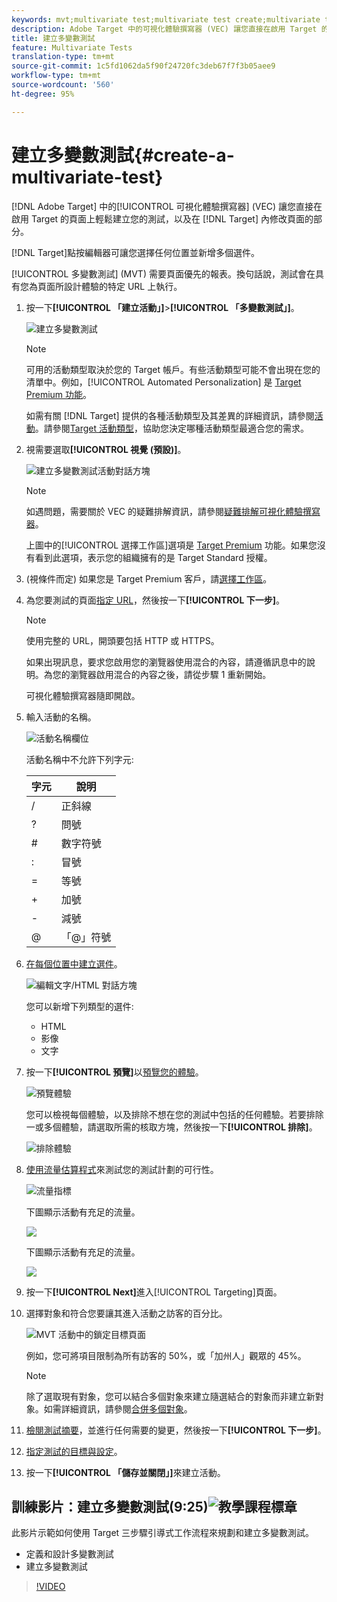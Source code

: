 ```yaml
---
keywords: mvt;multivariate test;multivariate test create;multivariate test creating;mvt create;mvt creating;mvt how;multivariate test how
description: Adobe Target 中的可視化體驗撰寫器 (VEC) 讓您直接在啟用 Target 的頁面上輕鬆建立多變數測試 (MVT)，以及在 Target 內修改頁面的部分。
title: 建立多變數測試
feature: Multivariate Tests
translation-type: tm+mt
source-git-commit: 1c5fd1062da5f90f24720fc3deb67f7f3b05aee9
workflow-type: tm+mt
source-wordcount: '560'
ht-degree: 95%

---
```



# 建立多變數測試{#create-a-multivariate-test}

[!DNL Adobe Target] 中的[!UICONTROL 可視化體驗撰寫器] (VEC) 讓您直接在啟用 Target 的頁面上輕鬆建立您的測試，以及在 [!DNL Target] 內修改頁面的部分。

[!DNL Target]點按編輯器可讓您選擇任何位置並新增多個選件。

[!UICONTROL 多變數測試] (MVT) 需要頁面優先的報表。換句話說，測試會在具有您為頁面所設計體驗的特定 URL 上執行。

1. 按一下&#x200B;**[!UICONTROL 「建立活動」]**>**[!UICONTROL 「多變數測試」]**。

   ![建立多變數測試](/help/c-activities/c-multivariate-testing/t-create-multivariate-test/assets/create-multivariate.png)

   >[!NOTE]
   >
   >可用的活動類型取決於您的 Target 帳戶。有些活動類型可能不會出現在您的清單中。例如，[!UICONTROL Automated Personalization] 是 [Target Premium 功能](/help/c-intro/intro.md#premium)。
   >
   >如需有關 [!DNL Target] 提供的各種活動類型及其差異的詳細資訊，請參閱[活動](/help/c-activities/activities.md#concept_D317A95A1AB54674BA7AB65C7985BA03)。請參閱[Target 活動類型](/help/c-activities/target-activities-guide.md)，協助您決定哪種活動類型最適合您的需求。

1. 視需要選取&#x200B;**[!UICONTROL 視覺 (預設)]**。

   ![建立多變數測試活動對話方塊](/help/c-activities/c-multivariate-testing/t-create-multivariate-test/assets/create-mvt-dialog.png)

   >[!NOTE]
   >
   >如遇問題，需要關於 VEC 的疑難排解資訊，請參閱[疑難排解可視化體驗撰寫器](/help/c-experiences/c-visual-experience-composer/r-troubleshoot-composer/troubleshoot-composer.md)。
   >
   >上圖中的[!UICONTROL 選擇工作區]選項是 [Target Premium](/help/c-intro/intro.md) 功能。如果您沒有看到此選項，表示您的組織擁有的是 Target Standard 授權。

1. (視條件而定) 如果您是 Target Premium 客戶，請[選擇工作區](/help/administrating-target/c-user-management/property-channel/property-channel.md)。

1. 為您要測試的頁面[指定 URL](/help/c-activities/c-multivariate-testing/t-create-multivariate-test/url.md#concept_C12E4A85FF3B4E518E3110F6CF1AF9C0)，然後按一下&#x200B;**[!UICONTROL 下一步]**。

   >[!NOTE]
   >
   >使用完整的 URL，開頭要包括 HTTP 或 HTTPS。

   如果出現訊息，要求您啟用您的瀏覽器使用混合的內容，請遵循訊息中的說明。為您的瀏覽器啟用混合的內容之後，請從步驟 1 重新開始。

   可視化體驗撰寫器隨即開啟。

1. 輸入活動的名稱。

   ![活動名稱欄位](/help/c-activities/c-multivariate-testing/t-create-multivariate-test/assets/activityname.png)

   活動名稱中不允許下列字元:

   | 字元 | 說明 |
   |--- |--- |
   | / | 正斜線 |
   | ? | 問號 |
   | # | 數字符號 |
   | : | 冒號 |
   | = | 等號 |
   | + | 加號 |
   | - | 減號 |
   | @ | 「@」符號 |

1. [在每個位置中建立選件](/help/c-activities/c-multivariate-testing/t-create-multivariate-test/add-offers.md#concept_DCE6B45C30F7419B8EC17AFDEE8D8AA6)。

   ![編輯文字/HTML 對話方塊](/help/c-activities/c-multivariate-testing/t-create-multivariate-test/assets/editoffers.png)

   您可以新增下列類型的選件:

   * HTML
   * 影像
   * 文字

1. 按一下&#x200B;**[!UICONTROL 預覽]**&#x200B;以[預覽您的體驗](/help/c-activities/c-multivariate-testing/t-create-multivariate-test/preview-experiences.md)。

   ![預覽體驗](/help/c-activities/c-multivariate-testing/t-create-multivariate-test/assets/preview-mvt.png)

   您可以檢視每個體驗，以及排除不想在您的測試中包括的任何體驗。若要排除一或多個體驗，請選取所需的核取方塊，然後按一下&#x200B;**[!UICONTROL 排除]**。

   ![排除體驗](/help/c-activities/c-multivariate-testing/t-create-multivariate-test/assets/preview-mvt-exclude.png)

1. [使用流量估算程式](/help/c-activities/c-multivariate-testing/t-create-multivariate-test/traffic-estimator.md#task_71AA6922AFD447EA8C5E610A78ABA714)來測試您的測試計劃的可行性。

   ![流量指標](/help/c-activities/c-multivariate-testing/t-create-multivariate-test/assets/mvt-traffic-indicator.png)

   下圖顯示活動有充足的流量。

   ![](assets/estimator.png)

   下圖顯示活動有充足的流量。

   ![](assets/estimator2.png)

1. 按一下&#x200B;**[!UICONTROL Next]**&#x200B;進入[!UICONTROL Targeting]頁面。

1. 選擇對象和符合您要讓其進入活動之訪客的百分比。

   ![MVT 活動中的鎖定目標頁面](/help/c-activities/c-multivariate-testing/t-create-multivariate-test/assets/mvt_audperc.png)

   例如，您可將項目限制為所有訪客的 50%，或「加州人」觀眾的 45%。

   >[!NOTE]
   >
   >除了選取現有對象，您可以結合多個對象來建立隨選結合的對象而非建立新對象。如需詳細資訊，請參閱[合併多個對象](/help/c-target/combining-multiple-audiences.md#concept_A7386F1EA4394BD2AB72399C225981E5)。

1. [檢閱測試摘要](/help/c-activities/c-multivariate-testing/t-create-multivariate-test/test-summary.md#reference_971AB225963A4DC18EEB5B0E20F0A4A7)，並進行任何需要的變更，然後按一下&#x200B;**[!UICONTROL 下一步]**。

1. [指定測試的目標與設定](/help/c-activities/c-multivariate-testing/t-create-multivariate-test/goals-and-settings.md#reference_B25389FD6F3A4989801E740364B089CC)。

1. 按一下&#x200B;**[!UICONTROL 「儲存並關閉」]**&#x200B;來建立活動。

## 訓練影片：建立多變數測試(9:25)![教學課程標章](/help/assets/tutorial.png)

此影片示範如何使用 Target 三步驟引導式工作流程來規劃和建立多變數測試。

* 定義和設計多變數測試
* 建立多變數測試

>[!VIDEO](https://video.tv.adobe.com/v/17395)
